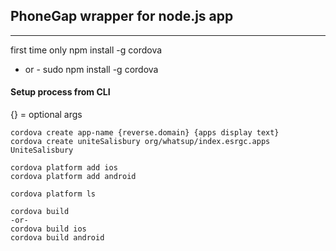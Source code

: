 ## PhoneGap wrapper for node.js app
---
first time only
npm install -g cordova
- or -
sudo npm install -g cordova
#### Setup process from CLI
{} = optional args
```
cordova create app-name {reverse.domain} {apps display text}
cordova create uniteSalisbury org/whatsup/index.esrgc.apps UniteSalisbury

cordova platform add ios
cordova platform add android

cordova platform ls

cordova build
-or-
cordova build ios
cordova build android
```
